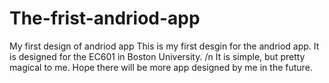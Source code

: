 # The-frist-andriod-app
My first design of andriod app
This is my first desgin for the andriod app. It is designed for the EC601 in Boston University. /n
It is simple, but pretty magical to me. Hope there will be more app designed by me in the future.
